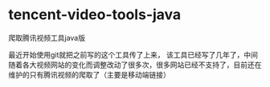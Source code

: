 # tencent-video-tools-java
爬取腾讯视频工具java版

最近开始使用git就把之前写的这个工具传了上来，
该工具已经写了几年了，中间随着各大视频网站的变化而调整改动了很多次，很多网站已经不支持了，目前还在维护的只有腾讯视频的爬取了（主要是移动端链接）

